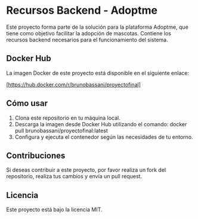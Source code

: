 # Recursos Backend - Adoptme

Este proyecto forma parte de la solución para la plataforma Adoptme, que tiene como objetivo facilitar la adopción de mascotas. Contiene los recursos backend necesarios para el funcionamiento del sistema.

## Docker Hub

La imagen Docker de este proyecto está disponible en el siguiente enlace:

[https://hub.docker.com/r/brunobassani/proyectofinal]

## Cómo usar

1. Clona este repositorio en tu máquina local.
2. Descarga la imagen desde Docker Hub utilizando el comando:
docker pull brunobassani/proyectofinal:latest
3. Configura y ejecuta el contenedor según las necesidades de tu entorno.

## Contribuciones

Si deseas contribuir a este proyecto, por favor realiza un fork del repositorio, realiza tus cambios y envía un pull request.

## Licencia

Este proyecto está bajo la licencia MIT.
